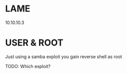 # LAME

10.10.10.3

# USER & ROOT

Just using a samba exploit you gain reverse shell as root

TODO: Which exploit?